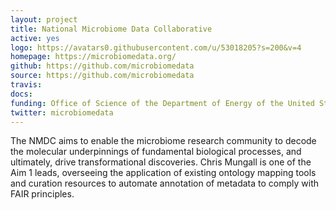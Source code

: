 ```yaml
---
layout: project
title: National Microbiome Data Collaborative
active: yes
logo: https://avatars0.githubusercontent.com/u/53018205?s=200&v=4
homepage: https://microbiomedata.org/
github: https://github.com/microbiomedata
source: https://github.com/microbiomedata
travis: 
docs:
funding: Office of Science of the Department of Energy of the United States
twitter: microbiomedata
---
```


The NMDC aims to enable the microbiome research community to decode the molecular underpinnings of fundamental biological processes, and ultimately, drive transformational discoveries.
Chris Mungall is one of the Aim 1 leads, overseeing the application of existing ontology mapping tools and curation resources to automate annotation of metadata to comply with FAIR principles. 
